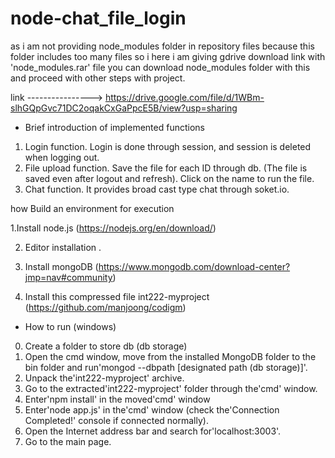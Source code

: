 # node-chat_file_login


as i am not providing node_modules folder in repository files because this folder includes too many files so i here i am giving 
gdrive download link with 'node_modules.rar' file you can download node_modules folder with this and proceed with other steps with
project.

link ---------------->    https://drive.google.com/file/d/1WBm-slhGQpGvc71DC2oqakCxGaPpcE5B/view?usp=sharing



* Brief introduction of implemented functions
1. Login function. Login is done through session, and session is deleted when logging out.
2. File upload function. Save the file for each ID through db. (The file is saved even after logout and refresh).
   Click on the name to run the file.
3. Chat function. It provides broad cast type chat through soket.io.

how Build an environment for execution

1.Install node.js (https://nodejs.org/en/download/)

2. Editor installation .

3. Install mongoDB (https://www.mongodb.com/download-center?jmp=nav#community)

4. Install this compressed file int222-myproject (https://github.com/manjoong/codigm)
 

* How to run (windows)
0. Create a folder to store db (db storage)
1. Open the cmd window, move from the installed MongoDB folder to the bin folder and run'mongod --dbpath [designated path (db storage)]'.
2. Unpack the'int222-myproject' archive.
3. Go to the extracted'int222-myproject' folder through the'cmd' window.
4. Enter'npm install' in the moved'cmd' window
5. Enter'node app.js' in the'cmd' window (check the'Connection Completed!' console if connected normally).
6. Open the Internet address bar and search for'localhost:3003'.
7. Go to the main page.
